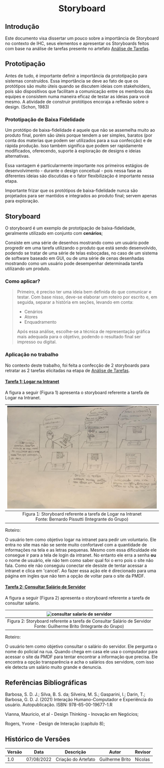 # <center> Storyboard

## Introdução

Este documento visa dissertar um pouco sobre a importância de Storyboard no contexto de IHC, seus elementos e apresentar os Storyboards feitos com base na análise de tarefas presente no artefato [Análise de Tarefas](analise_de_requisitos/analise_de_tarefas.md).

## Prototipação

Antes de tudo, é importante definir a importância da prototipação para sistemas construídos. Essa importância se deve ao fato de que os protótipos
são muito úteis quando se discutem ideias com stakeholders, pois são dispositivos que facilitam a comunicação entre os membros das equipes e consistem numa maneira eficaz de testar as ideias para você mesmo.
A atividade de construir protótipos encoraja a reflexão sobre o design. (Schon, 1983)

### Prototipação de Baixa Fidelidade

Um protótipo de baixa-fidelidade é aquele que não se assemelha muito ao produto final, porém são úteis porque tendem a ser simples, baratos (por conta dos materias que podem ser utilizados para a sua confecção) e de rápida produção.
Isso também significa que podem ser rapidamente modificados, oferecendo, suporte à exploração de designs e ideias alternativas. 

Essa vantagem é particularmente importante nos primeiros estágios de desenvolvimento - durante o design conceitual - pois nessa fase as diferentes ideias são discutidas e o fator flexibilização é importante nessa etapa.

Importante frizar que os protótipos de baixa-fidelidade nunca são projetados para ser mantidos e integrados ao produto final; servem apenas para exploração.

## Storyboard

O storyboard é um exemplo de prototipação de baixa-fidelidade, geralmente utilizado em conjunto com **cenários**;

Consiste em uma série de desenhos mostrando como um usuário pode progredir em uma tarefa utilizando o produto que está sendo desenvolvido, podendo se tratar de uma série de telas esboçadas, no caso de um sistema de software baseado em GUI, ou de uma série de cenas desenhadas mostrando como um usuário pode desempenhar determinada tarefa utilizando um produto.

### Como aplicar?
> Primeiro, é preciso ter uma ideia bem definida do que comunicar e testar. Com base nisso, deve-se elaborar um roteiro por escrito e, em seguida, separar a história em seções, levando em conta:
> - Cenários
> - Atores
> - Enquadramento
> 
> Após essa análise, escolhe-se a técnica de representação gráfica mais adequada para o objetivo, podendo o resultado final ser impresso ou digital.


### Aplicação no trabalho

No contexto deste trabalho, foi feita a confecção de 2 storyboards para retratar as 2 tarefas elicitadas na
etapa de [Análise de Tarefas](analise_de_requisitos/analise_de_tarefas.md).

#### [Tarefa 1: Logar na Intranet](analise_de_requisitos/analise_de_tarefas.md?id=_2-análise-hierárquica-de-tarefas-hta)

A figura a seguir (Figura 1) apresenta o storyboard referente a tarefa de Logar na Intranet.

|                                 ![logar na intranet](../_media/storyboard1.jpeg)                                 |
|:----------------------------------------------------------------------------------------------------------------:|
| Figura 1: Storyboard referente a tarefa de Logar na Intranet <br/>Fonte: Bernardo Pissutti (Integrante do Grupo) |

Roteiro:
    
O usuário tem como objetivo logar na intranet para pedir um voluntario. Ele entra no site mas não se sente muito
confortavel com a quantidade de informações na tela e as letras pequenas. Mesmo com essa dificuldade ele consegue ir para a tela de login da
intranet. No entanto ele erra a senha **ou** o nome de usuário, ele não tem como saber qual foi o erro pois o site não fala. Como ele
não conseguiu conectar ele desiste de tentar acessar a intranet e clica em 'cancel'. Ao fazer essa ação ele é direcionado para uma página
em ingles que não tem a opção de voltar para o site da PMDF.


#### [Tarefa 2: Consultar Salário de Servidor](analise_de_requisitos/analise_de_tarefas.md?id=_311-análise-de-tarefa-consultar-salário-de-servidor)

A figura a seguir (Figura 2) apresenta o storyboard referente a tarefa de consultar salario.

|                                ![consultar salario de servidor](../_media/storyboard2.jpg)                                 |
|:--------------------------------------------------------------------------------------------------------------------------:|
| Figura 2: Storyboard referente a tarefa de Consultar Salário de Servidor <br/>Fonte: Guilherme Brito (Integrante do Grupo) |

Roteiro:

O usuário tem como objetivo consultar o salário do servidor. Ele pergunta o nome do policial na rua. Quando chega em casa ele
usa o computador para acessar o site da PMDF para tentar encontrar a informação que precisa. Ele encontra a opção transparência
e acha o salários dos servidore, com isso ele detecta um salário muito grande e denuncia.

## Referências Bibliográficas

Barbosa, S. D. J.; Silva, B. S. da; Silveira, M. S.; Gasparini, I.; Darin, T.; Barbosa, G. D. J. (2021)
Interação Humano-Computador e Experiência do usuário. Autopublicação. ISBN: 978-65-00-19677-1.R

Vianna, Mauricio, et al - Design Thinking - Inovação em Negócios;

Rogers, Yvone - Design de Interação (capítulo 8);

## Histórico de Versões

| Versão  | Data       | Descrição           | Autor           | Revisor  |
|---------|------------|---------------------|-----------------|----------|
| 1.0     | 07/08/2022 | Criação do Artefato | Guilherme Brito | Nicolas  |
